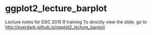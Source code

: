 # ggplot2_lecture_barplot
Lecture notes for DSC 2015 R training
To directly view the slide, go to http://everdark.github.io/ggplot2_lecture_barplot
